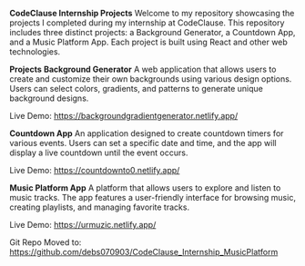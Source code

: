 **CodeClause Internship Projects**
Welcome to my repository showcasing the projects I completed during my internship at CodeClause. This repository includes three distinct projects: a Background Generator, a Countdown App, and a Music Platform App. Each project is built using React and other web technologies.

**Projects**
**Background Generator**
A web application that allows users to create and customize their own backgrounds using various design options. Users can select colors, gradients, and patterns to generate unique background designs.

Live Demo: https://backgroundgradientgenerator.netlify.app/

**Countdown App**
An application designed to create countdown timers for various events. Users can set a specific date and time, and the app will display a live countdown until the event occurs.

Live Demo: https://countdownto0.netlify.app/

**Music Platform App**
A platform that allows users to explore and listen to music tracks. The app features a user-friendly interface for browsing music, creating playlists, and managing favorite tracks.

Live Demo: https://urmuzic.netlify.app/

Git Repo Moved to: https://github.com/debs070903/CodeClause_Internship_MusicPlatform
